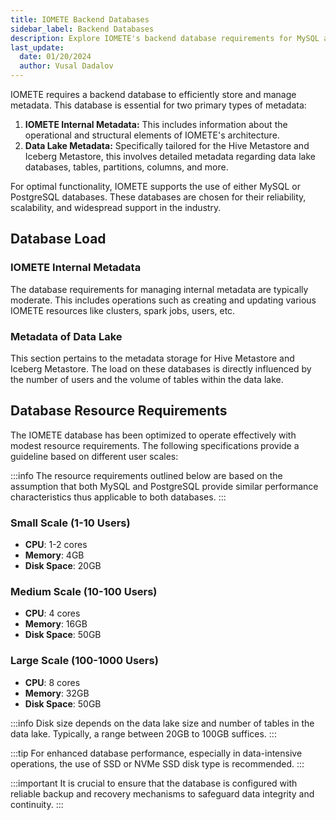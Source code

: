 ```yaml
---
title: IOMETE Backend Databases
sidebar_label: Backend Databases
description: Explore IOMETE's backend database requirements for MySQL and PostgreSQL, tailored for small to large scale users. Learn about CPU, memory, and disk space needs for managing internal and data lake metadata, with tips on enhancing performance and safeguarding data.
last_update:
  date: 01/20/2024
  author: Vusal Dadalov
---
```


IOMETE requires a backend database to efficiently store and manage metadata. This database is essential for two primary types of metadata:

1. **IOMETE Internal Metadata:** This includes information about the operational and structural elements of IOMETE's architecture.
2. **Data Lake Metadata:** Specifically tailored for the Hive Metastore and Iceberg Metastore, this involves detailed metadata regarding data lake databases, tables, partitions, columns, and more.

For optimal functionality, IOMETE supports the use of either MySQL or PostgreSQL databases. These databases are chosen for their reliability, scalability, and widespread support in the industry.

## Database Load

### IOMETE Internal Metadata
The database requirements for managing internal metadata are typically moderate. This includes operations such as creating and updating various IOMETE resources like clusters, spark jobs, users, etc.

### Metadata of Data Lake
This section pertains to the metadata storage for Hive Metastore and Iceberg Metastore. The load on these databases is directly influenced by the number of users and the volume of tables within the data lake.

## Database Resource Requirements

The IOMETE database has been optimized to operate effectively with modest resource requirements. The following specifications provide a guideline based on different user scales:


:::info
The resource requirements outlined below are based on the assumption that both MySQL and PostgreSQL provide similar performance characteristics thus applicable to both databases.
:::

### Small Scale (1-10 Users)
- **CPU**: 1-2 cores
- **Memory**: 4GB
- **Disk Space**: 20GB

### Medium Scale (10-100 Users)
- **CPU**: 4 cores
- **Memory**: 16GB
- **Disk Space**: 50GB

### Large Scale (100-1000 Users)
- **CPU**: 8 cores
- **Memory**: 32GB
- **Disk Space**: 50GB

:::info
Disk size depends on the data lake size and number of tables in the data lake. Typically, a range between 20GB to 100GB suffices.
:::

:::tip
For enhanced database performance, especially in data-intensive operations, the use of SSD or NVMe SSD disk type is recommended.
:::

:::important
It is crucial to ensure that the database is configured with reliable backup and recovery mechanisms to safeguard data integrity and continuity.
:::